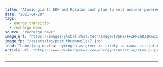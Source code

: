 ```yaml
---
title: "Atomic giants EDF and Rosatom push plan to sell nuclear-powered hydrogen as 'green'"
date: "2021-04-28"
tags: 
  - energy transition
  - recharge news
source: "recharge news"
image_url: "https://images-global.nhst.tech/image/TVpHZFFoZHR2a0JqRmZ1aW5mbEx1Vi9tblpLMGI0M3JXcWl5V2dEUEpmWT0=/nhst/binary/5437590f20e194be1efb084ca3e29439"
image_fp: "/assets/img/post_thumbnails/7.jpg"
lead: "Labelling nuclear hydrogen as green is likely to cause irritation among countries without atomic power or exiting it"
article_url: "https://www.rechargenews.com/energy-transition/atomic-giants-edf-and-rosatom-push-plan-to-sell-nuclear-powered-hydrogen-as-green/2-1-1002350"
---
```


---
